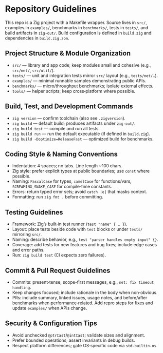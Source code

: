 # Repository Guidelines

This repo is a Zig project with a Makefile wrapper. Source lives in `src/`, examples in `examples/`, benchmarks in `benchmarks/`, tests in `tests/`, and build artifacts in `zig-out/`. Build configuration is defined in `build.zig` and dependencies in `build.zig.zon`.

## Project Structure & Module Organization

- `src/` — library and app code; keep modules small and cohesive (e.g., `src/net/`, `src/util/`).
- `tests/` — unit and integration tests mirror `src/` layout (e.g., `tests/net/…`).
- `examples/` — minimal runnable samples demonstrating public APIs.
- `benchmarks/` — micro/throughput benchmarks; isolate external effects.
- `tools/` — helper scripts; keep cross‑platform where possible.

## Build, Test, and Development Commands

- `zig version` — confirm toolchain (also see `.zigversion`).
- `zig build` — default build; produces artifacts under `zig-out/`.
- `zig build test` — compile and run all tests.
- `zig build run` — run the default executable (if defined in `build.zig`).
- `zig build -Doptimize=ReleaseFast` — optimized build for benchmarks.

## Coding Style & Naming Conventions

- Indentation: 4 spaces; no tabs. Line length ~100 chars.
- Zig style: prefer explicit types at public boundaries; use `const` where possible.
- Naming: `PascalCase` for types, `camelCase` for functions/vars, `SCREAMING_SNAKE_CASE` for compile‑time constants.
- Errors: return typed error sets; avoid `catch |e|` that masks context.
- Formatting: run `zig fmt .` before committing.

## Testing Guidelines

- Framework: Zig’s built‑in test runner (`test "name" { … }`).
- Layout: place tests beside code with `test` blocks or under `tests/` mirroring `src/`.
- Naming: describe behavior, e.g., `test "parser handles empty input" {}`.
- Coverage: add tests for new features and bug fixes; include edge cases and error paths.
- Run: `zig build test` (CI expects zero failures).

## Commit & Pull Request Guidelines

- Commits: present‑tense, scope-first messages, e.g., `net: fix timeout handling`.
- Keep changes focused; include rationale in the body when non‑obvious.
- PRs: include summary, linked issues, usage notes, and before/after benchmarks when performance‑related. Add repro steps for fixes and update `examples/` when APIs change.

## Security & Configuration Tips

- Avoid unchecked `@ptrCast`/`@intCast`; validate sizes and alignment.
- Prefer bounded operations; assert invariants in debug builds.
- Respect platform differences; gate OS‑specific code via `std.builtin.os`.
